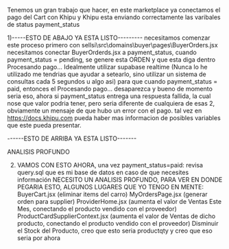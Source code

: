 Tenemos un gran trabajo que hacer, en este marketplace ya conectamos el pago del Cart con Khipu y Khipu esta enviando correctamente las varibales de
status
payment_status


1)-----ESTO DE ABAJO YA ESTA LISTO---------
necesitamos comenzar este proceso primero con sellsi\src\domains\buyer\pages\BuyerOrders.jsx
necesitamos conectar BuyerOrderds.jsx a payment_status, cuando payment_status = pending, se genere esta ORDEN y que esta diga dentro Procesando pago...
Idealmente utilizar supabase realtime (Nunca lo he utilizado me tendrias que ayudar a setearlo, sino utilizar un sistema de consultas cada 5 segundos u algo asi)
para que cuando payment_status = paid, entonces el Procesando pago... desaparezca y bueno de momento seria eso, ahora si payment_status entrega una respuesta fallida, la cual nose que valor podria tener, pero seria diferente de cualquiera de esas 2, obviamente un mensaje de que hubo un error con el pago. tal vez en https://docs.khipu.com pueda haber mas informacion de posibles variables que este pueda presentar.

------ESTO DE ARRIBA YA ESTA LISTO-------

ANALISIS PROFUNDO


2) VAMOS CON ESTO AHORA, una vez payment_status=paid:
revisa query.sql que es mi base de datos en caso de que necesites información
NECESITO UN ANALISIS PROFUNDO, PARA VER EN DONDE PEGARIA ESTO, ALGUNOS LUGARES QUE YO TENGO EN MENTE:
BuyerCart.jsx (eliminar items del carro)
MyOrdersPage.jsx (generar orden para supplier)
ProviderHome.jsx (aumenta el valor de Ventas Este Mes, conectando el producto vendido con el proveedor)
ProductCardSupplierContext.jsx  (aumenta el valor de Ventas de dicho producto, conectando el producto vendido con el proveedor)
Disminuir el Stock del Producto, creo que esto seria productqty
 y creo que eso seria por ahora